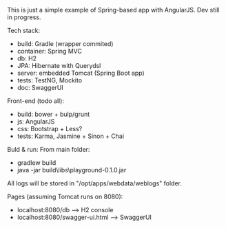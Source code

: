 This is just a simple example of Spring-based app with AngularJS. Dev still in progress.

Tech stack:
- build: Gradle (wrapper commited)
- container: Spring MVC
- db: H2
- JPA: Hibernate with Querydsl
- server: embedded Tomcat (Spring Boot app)
- tests: TestNG, Mockito
- doc: SwaggerUI

Front-end (todo all):
- build: bower + bulp/grunt
- js: AngularJS
- css: Bootstrap + Less?
- tests: Karma, Jasmine + Sinon + Chai

Buld & run:
From main folder:
- gradlew build
- java -jar build\libs\playground-0.1.0.jar

All logs will be stored in "/opt/apps/webdata/weblogs" folder.

Pages (assuming Tomcat runs on 8080):
- localhost:8080/db --> H2 console
- localhost:8080/swagger-ui.html --> SwaggerUI
